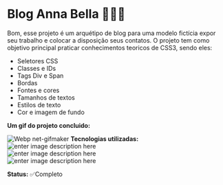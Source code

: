 
# Blog Anna Bella 👩🏻‍💻

Bom, esse projeto é um arquétipo de blog para uma modelo fictícia expor seu trabalho e colocar a disposição seus contatos. O projeto tem como objetivo principal praticar conhecimentos teoricos de CSS3, sendo eles:

 - Seletores CSS
 - Classes e IDs
 - Tags Div e Span
 - Bordas
 - Fontes e cores
 - Tamanhos de textos
 - Estilos de texto
 - Cor e imagem de fundo
  
 **Um gif do projeto concluido:** 
 
![Webp net-gifmaker](https://user-images.githubusercontent.com/52001215/154604444-1ce30481-0fef-41d1-aa02-fdbdd95128b1.gif)
**Tecnologias utilizadas:**  <br>
![enter image description here](https://img.shields.io/badge/HTML5-E34F26?style=for-the-badge&logo=html5&logoColor=white) <br>
![enter image description here](https://img.shields.io/badge/CSS3-1572B6?style=for-the-badge&logo=css3&logoColor=white) <br>
![enter image description here](https://img.shields.io/badge/Visual_Studio_Code-0078D4?style=for-the-badge&logo=visual%20studio%20code&logoColor=white) <br>


**Status:** ✅Completo
